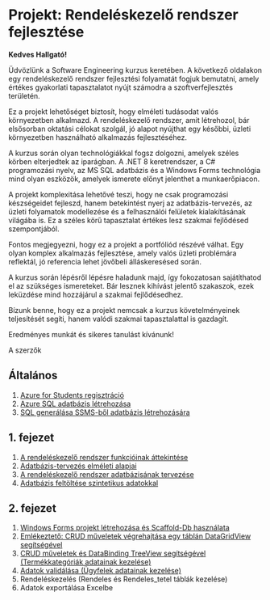 # Projekt: Rendeléskezelő rendszer fejlesztése

**Kedves Hallgató!**

Üdvözlünk a Software Engineering kurzus keretében. A következő oldalakon egy rendeléskezelő rendszer fejlesztési folyamatát fogjuk bemutatni, amely értékes gyakorlati tapasztalatot nyújt számodra a szoftverfejlesztés területén.

Ez a projekt lehetőséget biztosít, hogy elméleti tudásodat valós környezetben alkalmazd. A rendeléskezelő rendszer, amit létrehozol, bár elsősorban oktatási célokat szolgál, jó alapot nyújthat egy későbbi, üzleti környezetben használható alkalmazás fejlesztéséhez.

A kurzus során olyan technológiákkal fogsz dolgozni, amelyek széles körben elterjedtek az iparágban. A .NET 8 keretrendszer, a C# programozási nyelv, az MS SQL adatbázis és a Windows Forms technológia mind olyan eszközök, amelyek ismerete előnyt jelenthet a munkaerőpiacon.

A projekt komplexitása lehetővé teszi, hogy ne csak programozási készségeidet fejleszd, hanem betekintést nyerj az adatbázis-tervezés, az üzleti folyamatok modellezése és a felhasználói felületek kialakításának világába is. Ez a széles körű tapasztalat értékes lesz szakmai fejlődésed szempontjából.

Fontos megjegyezni, hogy ez a projekt a portfóliód részévé válhat. Egy olyan komplex alkalmazás fejlesztése, amely valós üzleti problémára reflektál, jó referencia lehet jövőbeli álláskeresésed során.

A kurzus során lépésről lépésre haladunk majd, így fokozatosan sajátíthatod el az szükséges ismereteket. Bár lesznek kihívást jelentő szakaszok, ezek leküzdése mind hozzájárul a szakmai fejlődésedhez.

Bízunk benne, hogy ez a projekt nemcsak a kurzus követelményeinek teljesítését segíti, hanem valódi szakmai tapasztalattal is gazdagít.

Eredményes munkát és sikeres tanulást kívánunk!

A szerzők

## Általános
1. [Azure for Students regisztráció](./general/ingyenes_hallgatoi_azure_fiok_regisztralasa/index.md)
2. [Azure SQL adatbázis létrehozása](./general/azure_sql_adatbazis_letrehozasa_2022/index.md)
3. [SQL generálása SSMS-ből adatbázis létrehozására](./general/sql_generalasa_ssms-bol_adatbazis_letrehozasara/index.md)

## 1. fejezet
1. [A rendeléskezelő rendszer funkcióinak áttekintése](./ch01-project-db/ch01-01-project-intro.md)
2. [Adatbázis-tervezés elméleti alapjai](./ch01-project-db/ch01-02-database-theory.md)
3. [A rendeléskezelő rendszer adatbázisának tervezése](./ch01-project-db/ch01-03-database-design.md)
4. [Adatbázis feltöltése szintetikus adatokkal](./ch01-project-db/ch01-04-synthetic-data.md)

## 2. fejezet
1. [Windows Forms projekt létrehozása és Scaffold-Db használata](./ch02-winforms/ch02-01-scaffolding.md)
2. [Emlékeztető: CRUD műveletek végrehajtása egy táblán DataGridView segítségével](./ch02-winforms/ch02-02-ugyfelek-egyszeru.md)
3. [CRUD műveletek és DataBinding TreeView segítségével (Termékkategóriák adatainak kezelése)](./ch02-winforms/ch02-03-product-category-treeview.md)
4. [Adatok validálása (Ügyfelek adatainak kezelése)](./ch02-winforms/ch02-04-user-management.md)
5. Rendeléskezelés (Rendeles és Rendeles_tetel táblák kezelése)
6. Adatok exportálása Excelbe

